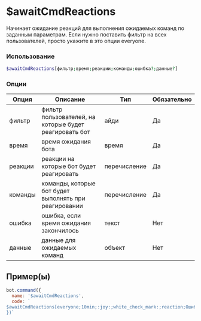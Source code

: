 # $awaitCmdReactions
  Начинает ожидание реакций для выполнения ожидаемых команд по заданным параметрам. Если нужно поставить фильтр на всех пользователей, просто укажите в это опции everyone.
### Использование
```php
$awaitCmdReactions[фильтр;время;реакции;команды;ошибка?;данные?]
```

### Опции

| Опция | Описание | Тип | Обязательно |
|--------|-------------|------|----------|
| фильтр | фильтр пользователей, на которые будет реагировать бот | айди | Да | 
| время | время ожидания бота | время | Да | 
| реакции | реакции на которые бот будет реагировать | перечисление | Да |
| команды | команды, которые бот будет выполнять при реагировании | перечисление | Да |
| ошибка | ошибка, если время ожидания закончилось | текст | Нет |
| данные | данные для ожидаемых команд | объект | Нет |
## Пример(ы)

```javascript
bot.command({
  name: '$awaitCmdReactions',
  code: `
$awaitCmdReactions[everyone;10min;:joy:;white_check_mark:;reaction;Ошибка;{}]
})`
```